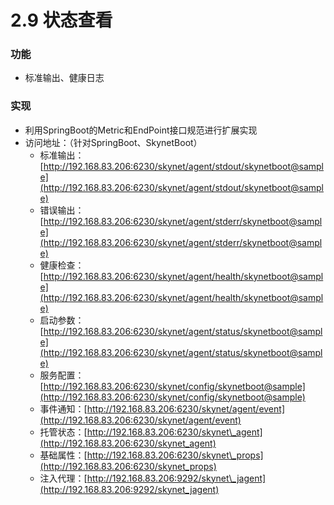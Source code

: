# 2.9 状态查看



### 功能

* 标准输出、健康日志

### 实现

* 利用SpringBoot的Metric和EndPoint接口规范进行扩展实现
* 访问地址：（针对SpringBoot、SkynetBoot）
  * 标准输出：[http://192.168.83.206:6230/skynet/agent/stdout/skynetboot@sample](http://192.168.83.206:6230/skynet/agent/stdout/skynetboot@sample)
  * 错误输出：[http://192.168.83.206:6230/skynet/agent/stderr/skynetboot@sample](http://192.168.83.206:6230/skynet/agent/stderr/skynetboot@sample)
  * 健康检查：[http://192.168.83.206:6230/skynet/agent/health/skynetboot@sample](http://192.168.83.206:6230/skynet/agent/health/skynetboot@sample)
  * 启动参数：[http://192.168.83.206:6230/skynet/agent/status/skynetboot@sample](http://192.168.83.206:6230/skynet/agent/status/skynetboot@sample)
  * 服务配置：[http://192.168.83.206:6230/skynet/config/skynetboot@sample](http://192.168.83.206:6230/skynet/config/skynetboot@sample)
  * 事件通知：[http://192.168.83.206:6230/skynet/agent/event](http://192.168.83.206:6230/skynet/agent/event)
  * 托管状态：[http://192.168.83.206:6230/skynet\_agent](http://192.168.83.206:6230/skynet_agent)
  * 基础属性：[http://192.168.83.206:6230/skynet\_props](http://192.168.83.206:6230/skynet_props)
  * 注入代理：[http://192.168.83.206:9292/skynet\_jagent](http://192.168.83.206:9292/skynet_jagent)



